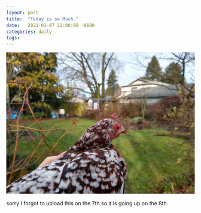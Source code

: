```yaml
---
layout: post
title:  "Today is so Much."
date:   2021-01-07 22:00:00 -0800
categories: daily
tags:
---
```


![one of my chickens](assets/images/photo-of-the-chicken-starlight.jpg)


sorry I forgot to upload this on the 7th so it is going up on the 8th.
